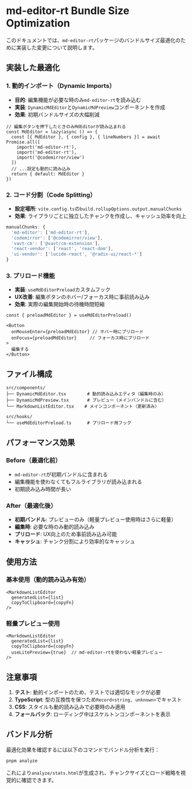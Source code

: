 # md-editor-rt Bundle Size Optimization

このドキュメントでは、`md-editor-rt`パッケージのバンドルサイズ最適化のために実装した変更について説明します。

## 実装した最適化

### 1. 動的インポート（Dynamic Imports）
- **目的**: 編集機能が必要な時のみ`md-editor-rt`を読み込む
- **実装**: `DynamicMdEditor`と`DynamicMdPreview`コンポーネントを作成
- **効果**: 初期バンドルサイズの大幅削減

```tsx
// 編集ボタンを押下したときのみMdEditorが読み込まれる
const MdEditor = lazy(async () => {
  const [{ MdEditor }, { config }, { lineNumbers }] = await Promise.all([
    import('md-editor-rt'),
    import('md-editor-rt'),
    import('@codemirror/view')
  ])
  // ...設定も動的に読み込み
  return { default: MdEditor }
})
```

### 2. コード分割（Code Splitting）
- **設定場所**: `vite.config.ts`の`build.rollupOptions.output.manualChunks`
- **効果**: ライブラリごとに独立したチャンクを作成し、キャッシュ効率を向上

```typescript
manualChunks: {
  'md-editor': ['md-editor-rt'],
  'codemirror': ['@codemirror/view'],
  'vavt-cm': ['@vavt/cm-extension'],
  'react-vendor': ['react', 'react-dom'],
  'ui-vendor': ['lucide-react', '@radix-ui/react-*']
}
```

### 3. プリロード機能
- **実装**: `useMdEditorPreload`カスタムフック
- **UX改善**: 編集ボタンのホバー/フォーカス時に事前読み込み
- **効果**: 実際の編集開始時の待機時間短縮

```tsx
const { preloadMdEditor } = useMdEditorPreload()

<Button
  onMouseEnter={preloadMdEditor} // ホバー時にプリロード
  onFocus={preloadMdEditor}     // フォーカス時にプリロード
>
  編集する
</Button>
```

## ファイル構成

```
src/components/
├── DynamicMdEditor.tsx        # 動的読み込みエディタ（編集時のみ）
├── DynamicMdPreview.tsx       # プレビュー（メインバンドルに含む）
└── MarkdownListEditor.tsx    # メインコンポーネント（更新済み）

src/hooks/
└── useMdEditorPreload.ts      # プリロード用フック
```

## パフォーマンス効果

### Before（最適化前）
- `md-editor-rt`が初期バンドルに含まれる
- 編集機能を使わなくてもフルライブラリが読み込まれる
- 初期読み込み時間が長い

### After（最適化後）
- **初期バンドル**: プレビューのみ（軽量プレビュー使用時はさらに軽量）
- **編集時**: 必要な時のみ動的読み込み
- **プリロード**: UX向上のため事前読み込み可能
- **キャッシュ**: チャンク分割により効率的なキャッシュ

## 使用方法

### 基本使用（動的読み込み有効）
```tsx
<MarkdownListEditor 
  generatedList={list}
  copyToClipboard={copyFn}
/>
```

### 軽量プレビュー使用
```tsx
<MarkdownListEditor 
  generatedList={list}
  copyToClipboard={copyFn}
  useLitePreview={true}  // md-editor-rtを使わない軽量プレビュー
/>
```

## 注意事項

1. **テスト**: 動的インポートのため、テストでは適切なモックが必要
2. **TypeScript**: 型の互換性を保つため`Record<string, unknown>`でキャスト
3. **CSS**: スタイルも動的読み込みで必要時のみ適用
4. **フォールバック**: ローディング中はスケルトンコンポーネントを表示

## バンドル分析

最適化効果を確認するには以下のコマンドでバンドル分析を実行：

```bash
pnpm analyze
```

これにより`analyze/stats.html`が生成され、チャンクサイズとロード戦略を視覚的に確認できます。
